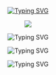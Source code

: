 

<!--
**travelless/travelless** is a ✨ _special_ ✨ repository because its `README.md` (this file) appears on your GitHub profile.

Here are some ideas to get you started:

- 🔭 I’m currently working on ...
- 🌱 I’m currently learning ...
- 👯 I’m looking to collaborate on ...
- 🤔 I’m looking for help with ...
- 💬 Ask me about ...
- 📫 How to reach me: ...
- 😄 Pronouns: ...
- ⚡ Fun fact: ...
-->
<!-- typing font -->
<p align="center">
<a href="https://git.io/typing-svg"><img src="https://readme-typing-svg.herokuapp.com?font=Fira+Code&pause=1000&color=F7F7F7&center=true&width=435&lines=Coding+World+!+!+!" alt="Typing SVG" /></a>
</p>
<!-- icon of social platforms -->
<p align="center">
<a title="github" target="_blank" href="https://github.com/travelless"><img src="https://img.shields.io/badge/dynamic/json?color=lightgrey&label=github&query=%24.data.totalSubs&suffix=followers&url=https%3A%2F%2Fapi.spencerwoo.com%2Fsubstats%2F%3Fsource%3Dgithub%26queryKey%3Dtravelless" ></a>
</p>
<!-- Stats Card -->
<p align="center">
 <img src="https://github-readme-stats.vercel.app/api?username=travelless)](https://github.com/travelless/github-readme-stats" alt="Typing SVG" />
<!-- [![Anurag's GitHub stats](https://github-readme-stats.vercel.app/api?username=travelless)](https://github.com/anuraghazra/github-readme-stats) -->
</p>

<!-- daily sign -->
<p align="center">
  
 <img src="https://streak-stats.demolab.com?user=travelless&theme=dark)](https://git.io/streak-stats" alt="Typing SVG" />
<!-- [![GitHub Streak](https://streak-stats.demolab.com?user=travelless&theme=dark)](https://git.io/streak-stats) -->
</p>


<!-- Activity Graph -->
<p align="center">
  
 <img src="https://github-readme-activity-graph.cyclic.app/graph?username=travelless&custom_title=This%20is%20a%20title&hide_border=true" alt="Typing SVG" />
<!--   [![Ashutosh's github activity graph](https://github-readme-activity-graph.cyclic.app/graph?username=travelless)](https://github.com/ashutosh00710/github-readme-activity-graph) -->


</p>
